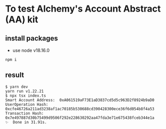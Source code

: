 # To test Alchemy's Account Abstract (AA) kit

## install packages

* use node v18.16.0

```shell
npm i
```

## result

```shell
$ yarn dev
yarn run v1.22.21
$ npx tsx index.ts
Smart Account Address:  0xA061519aF73E1aD3837cd5d5c963D2f8924b9aD0
UserOperation Hash:  0xcfe46726a211ad3238af1ac70185b530688cd390428300ece36f6d054b8f4a53
Transaction Hash:  0x7e497887d30b75499d9506f292e228630292aa47fda3e71e675438fceb344e1a
✨  Done in 31.91s.
```
